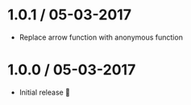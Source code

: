 1.0.1 / 05-03-2017
=================
  * Replace arrow function with anonymous function

1.0.0 / 05-03-2017
=================
  * Initial release 🍾
